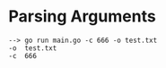 # Parsing Arguments
    --> go run main.go -c 666 -o test.txt               
    -o  test.txt                                        
    -c  666
